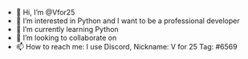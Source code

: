 - 👋 Hi, I’m @Vfor25
- 👀 I’m interested in Python and I want to be a professional developer
- 🌱 I’m currently learning Python
- 💞️ I’m looking to collaborate on 
- 📫 How to reach me: I use Discord, Nickname: V for 25 Tag: #6569

<!---
Vfor25/Vfor25 is a ✨ special ✨ repository because its `README.md` (this file) appears on your GitHub profile.
You can click the Preview link to take a look at your changes.
--->
